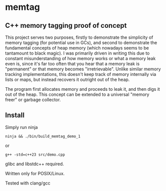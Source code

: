 <h1>memtag</h1>
<h2>C++ memory tagging proof of concept</h2>

This project serves two purposes, firstly to demonstrate the simplicity of memory tagging (for potential use in GCs), and second to demonstrate the fundamental concepts of heap memory (which nowadays seems to be tantamount to black magic). I was primarily driven in writing this due to constant misunderstanding of how memory works or what a memory leak even is, since it's far too often that you hear that a memory leak is "permanent" or that memory becomes "irretrievable". Unlike similar memory tracking implementations, this doesn't keep track of memory internally via lists or maps, but instead recovers it outright out of the heap.

The program first allocates memory and proceeds to leak it, and then digs it out of the heap. This concept can be extended to a universal "memory freer" or garbage collector. 

## Install
Simply run ninja
```shell
ninja && ./bin/build_memtag_demo_1
```
or
```shell
g++ -std=c++23 src/demo.cpp 
```
glibc and libstdc++ required.

Written only for POSIX/Linux.

Tested with clang/gcc
